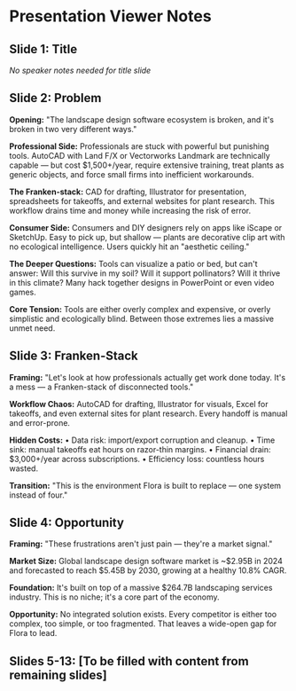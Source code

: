 # Presentation Viewer Notes

## Slide 1: Title
*No speaker notes needed for title slide*

## Slide 2: Problem
**Opening:** "The landscape design software ecosystem is broken, and it's broken in two very different ways."

**Professional Side:** Professionals are stuck with powerful but punishing tools. AutoCAD with Land F/X or Vectorworks Landmark are technically capable — but cost $1,500+/year, require extensive training, treat plants as generic objects, and force small firms into inefficient workarounds.

**The Franken-stack:** CAD for drafting, Illustrator for presentation, spreadsheets for takeoffs, and external websites for plant research. This workflow drains time and money while increasing the risk of error.

**Consumer Side:** Consumers and DIY designers rely on apps like iScape or SketchUp. Easy to pick up, but shallow — plants are decorative clip art with no ecological intelligence. Users quickly hit an "aesthetic ceiling."

**The Deeper Questions:** Tools can visualize a patio or bed, but can't answer: Will this survive in my soil? Will it support pollinators? Will it thrive in this climate? Many hack together designs in PowerPoint or even video games.

**Core Tension:** Tools are either overly complex and expensive, or overly simplistic and ecologically blind. Between those extremes lies a massive unmet need.

## Slide 3: Franken-Stack
**Framing:** "Let's look at how professionals actually get work done today. It's a mess — a Franken-stack of disconnected tools."

**Workflow Chaos:** AutoCAD for drafting, Illustrator for visuals, Excel for takeoffs, and even external sites for plant research. Every handoff is manual and error-prone.

**Hidden Costs:**
• Data risk: import/export corruption and cleanup.
• Time sink: manual takeoffs eat hours on razor-thin margins.
• Financial drain: $3,000+/year across subscriptions.
• Efficiency loss: countless hours wasted.

**Transition:** "This is the environment Flora is built to replace — one system instead of four."

## Slide 4: Opportunity
**Framing:** "These frustrations aren't just pain — they're a market signal."

**Market Size:** Global landscape design software market is ~$2.95B in 2024 and forecasted to reach $5.45B by 2030, growing at a healthy 10.8% CAGR.

**Foundation:** It's built on top of a massive $264.7B landscaping services industry. This is no niche; it's a core part of the economy.

**Opportunity:** No integrated solution exists. Every competitor is either too complex, too simple, or too fragmented. That leaves a wide-open gap for Flora to lead.

## Slides 5-13: [To be filled with content from remaining slides]